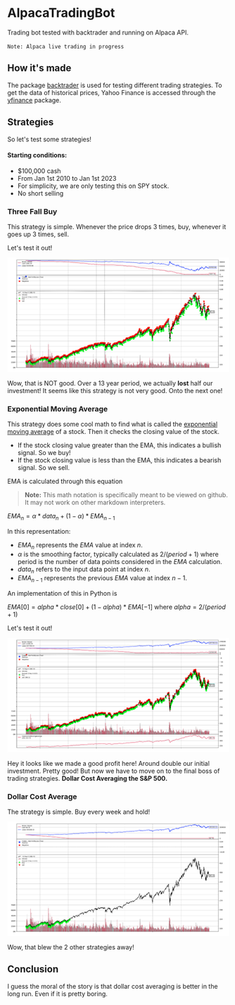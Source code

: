 # AlpacaTradingBot

Trading bot tested with backtrader and running on Alpaca API.

`Note: Alpaca live trading in progress`

## How it's made
The package [backtrader](https://github.com/mementum/backtrader) is used for testing different trading strategies.
To get the data of historical prices, Yahoo Finance is accessed through the [yfinance](https://pypi.org/project/yfinance/) package.

## Strategies
So let's test some strategies!

#### Starting conditions:
* $100,000 cash
* From Jan 1st 2010 to Jan 1st 2023
* For simplicity, we are only testing this on SPY stock.
* No short selling

### Three Fall Buy
This strategy is simple. Whenever the price drops 3 times, buy, whenever it goes up 3 times, sell.

Let's test it out!

![img.png](images/threefallbuy.png)

Wow, that is NOT good. Over a 13 year period, we actually <strong>lost</strong> half our investment!
It seems like this strategy is not very good. Onto the next one!

### Exponential Moving Average
This strategy does some cool math to find what is called the [exponential moving average](https://www.investopedia.com/terms/e/ema.asp) of a stock.
Then it checks the closing value of the stock.
* If the stock closing value greater than the EMA, this indicates a bullish signal. So we buy!
* If the stock closing value is less than the EMA, this indicates a bearish signal. So we sell.

EMA is calculated through this equation 
> **Note:** This math notation is specifically meant to be viewed on github. It may not work on other markdown interpreters.


$EMA_n = α * data_n + (1 - α) * EMA_{n-1}$

In this representation:
* $EMA_n$ represents the $EMA$ value at index $n$.
* $α$ is the smoothing factor, typically calculated as $2 / (period + 1)$ where period is the number of data points considered in the $EMA$ calculation.
* $data_n$ refers to the input data point at index $n$.
* $EMA_{n-1}$ represents the previous $EMA$ value at index $n-1$.

An implementation of this in Python is

$EMA[0] = alpha * close[0] + (1 - alpha) * EMA[-1]$
where
$alpha = 2 / (period + 1)$

Let's test it out!

![img.png](images/ema.png)

Hey it looks like we made a good profit here! Around double our initial investment. Pretty good!
But now we have to move on to the final boss of trading strategies. <strong>Dollar Cost Averaging the S&P 500.</strong>

### Dollar Cost Average
The strategy is simple. Buy every week and hold!

![img.png](images/dca.png)

Wow, that blew the 2 other strategies away!

## Conclusion

I guess the moral of the story is that dollar cost averaging is better in the long run. Even if it is pretty boring.